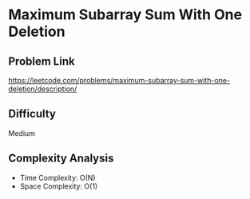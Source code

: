 # Maximum Subarray Sum With One Deletion

## Problem Link

https://leetcode.com/problems/maximum-subarray-sum-with-one-deletion/description/

## Difficulty

Medium

## Complexity Analysis

* Time Complexity: O(N)
* Space Complexity: O(1)
